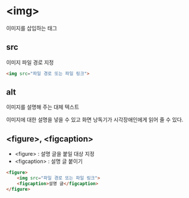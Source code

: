 # \<img>

이미지를 삽입하는 태그

## src

이미지 파일 경로 지정

```html
<img src="파일 경로 또는 파일 링크">
```

## alt 

이미지를 설명해 주는 대체 텍스트<br>

이미지에 대한 설명을 넣을 수 있고 화면 낭독기가 시각장애인에게 읽어 줄 수 있다.

## \<figure>, \<figcaption>

- \<figure> : 설명 글을 붙일 대상 지정<br>
- \<figcaption> : 설명 글 붙이기

```html
<figure>
    <img src="파일 경로 또는 파일 링크">
    <figcaption>설명 글</figcaption>
</figure>
```